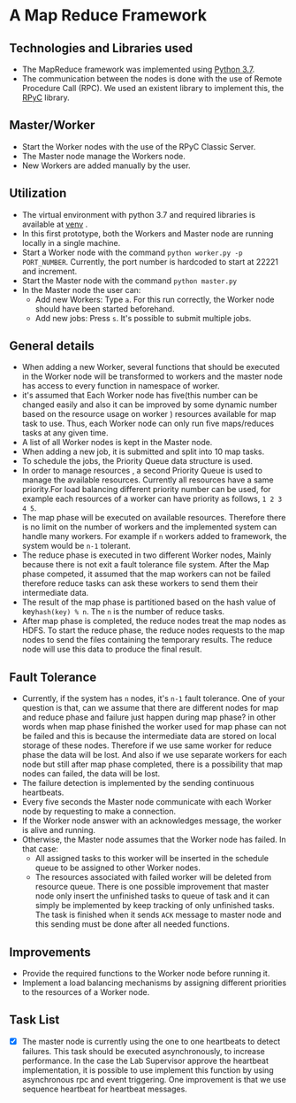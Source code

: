 # A Map Reduce Framework

## Technologies and Libraries used

- The MapReduce framework was implemented using [Python 3.7](https://www.python.org/downloads/release/python-371/).
- The communication between the nodes is done with the use of Remote Procedure Call (RPC). We used an existent library to implement this, the [RPyC](https://rpyc.readthedocs.io/en/latest/install.html) library.

## Master/Worker
- Start the Worker nodes with the use of the RPyC Classic Server.
- The Master node manage the Workers node.
- New Workers are added manually by the user.

## Utilization

- The virtual environment with python 3.7 and required libraries is available at [venv](https://github.com/azimafroozeh/Distributed_Systems/tree/master/venv) .
- In this first prototype, both the Workers and Master node are running locally in a single machine.
- Start a Worker node with the command `python worker.py -p PORT_NUMBER`. Currently, the port number is hardcoded to start at 22221 and increment. 
- Start the Master node with the command `python master.py`
- In the Master node the user can:
  - Add new Workers: Type `a`. For this run correctly, the Worker node should have been started beforehand.
  - Add new jobs: Press `s`. It's possible to submit multiple jobs.

## General details

- When adding a new Worker, several functions that should be executed in the Worker node will be transformed to workers and the master node has access to every function in namespace of worker. 
- it's assumed that Each Worker node has five(this number can be changed easily and also it can be improved by some dynamic number based on the resource usage on worker
  ) resources available for map task to use. Thus, each Worker node can only run five maps/reduces tasks at any given time.
- A list of all Worker nodes is kept in the Master node.
- When adding a new job, it is submitted and split into 10 map tasks.
- To schedule the jobs, the Priority Queue data structure is used. 
- In order to manage resources , a second Priority Queue is used to manage the available resources. Currently all resources have a same priority.For load balancing different
priority number can be used, for example each resources of a worker can have priority as follows, `1 2 3 4 5`.
- The map phase will be executed on available resources. Therefore there is no limit on the number of workers and the implemented system can handle
many workers. For example if `n` workers added to framework, the system would be `n-1` tolerant.
- The reduce phase is executed in two different Worker nodes, Mainly because there is not exit a fault tolerance file system. After the 
Map phase competed, it assumed that the map workers can not be failed therefore reduce tasks can ask these workers to send them their
intermediate data.
- The result of the map phase is partitioned based on the hash value of key`hash(key) % n`. The `n` is the number of reduce tasks.
- After map phase is completed, the reduce nodes treat the map nodes as HDFS. To start the reduce phase, the reduce nodes requests to the map nodes to send the files containing the temporary results. The reduce node will use this data to produce the final result.

## Fault Tolerance

- Currently, if the system has `n` nodes, it's `n-1` fault tolerance. One of your question is that, can we assume that there are different nodes for map and reduce phase and failure just happen during map phase? in other words when map phase finished the 
worker used for map phase can not be failed and this is because the intermediate data are stored on local storage of these nodes.
Therefore if we use same worker for reduce phase the data will be lost. And also if we use separate workers for each node but still
after map phase completed, there is a possibility that map nodes can failed, the data will be lost.
- The failure detection is implemented by the sending continuous heartbeats.
- Every five seconds the Master node communicate with each Worker node by requesting to make a connection.
- If the Worker node answer with an acknowledges message, the worker is alive and running.
- Otherwise, the Master node assumes that the Worker node has failed. In that case:
  - All assigned tasks to this worker will be inserted in the schedule queue to be assigned to other Worker nodes.
  - The resources associated with failed worker will be deleted from resource queue. There is one possible improvement that master node only insert the unfinished tasks
  to queue of task and it can simply be implemented by keep tracking of only unfinished tasks. The task is finished when it sends
  `ACK` message to master node and this sending must be done after all needed functions.
 

## Improvements

- Provide the required functions to the Worker node before running it.
- Implement a load balancing mechanisms by assigning different priorities to the resources of a Worker node.

## Task List

- [x] The master node is currently using the one to one heartbeats to detect failures. This task should be executed asynchronously, to increase performance. In the case the Lab Supervisor approve the heartbeat implementation, it is possible to use implement this function by using asynchronous rpc and event triggering.
One improvement is that we use sequence heartbeat for heartbeat messages.


